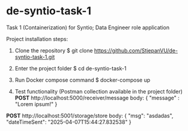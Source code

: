 # de-syntio-task-1
Task 1 (Containerization) for Syntio; Data Engineer role application

Project installation steps:

1. Clone the repository
$ git clone https://github.com/StjepanVU/de-syntio-task-1.git

2. Enter the project folder
$ cd de-syntio-task-1

3. Run Docker compose command
$ docker-compose up

4. Test functionality (Postman collection available in the project folder)
**POST** http://localhost:5000/receiver/message
body:
{
    "message" : "Lorem ipsum!"
}

**POST** http://localhost:5001/storage/store
body:
{
  "msg": "asdadas",
  "dateTimeSent": "2025-04-07T15:44:27.832538"
}
